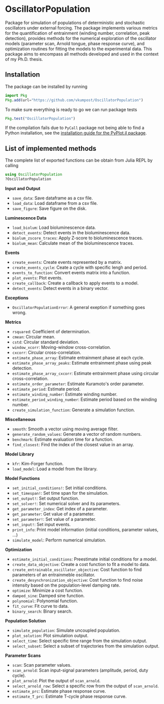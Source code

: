 # OscillatorPopulation

Package for simulation of populations of deterministic and stochastic oscillators under external forcing. The package implements various metrics for the quantification of entrainment (winding number, correlation, peak detection), provides methods for the numerical exploration of the oscillator models (parameter scan, Arnold tongue, phase response curve), and optimization routines for fitting the models to the experimental data. This package aims to encompass all methods developed and used in the context of my Ph.D. thesis.

## Installation

The package can be installed by running
```julia
import Pkg
Pkg.add(url="https://github.com/vkumpost/OscillatorPopulation")
```

To make sure everything is ready to go we can run package tests
```julia
Pkg.test("OscillatorPopulation")
```

If the compilation fails due to `PyCall` package not being able to find a Python
installation, see the [installation guide for the PyPlot.jl package](https://github.com/JuliaPy/PyPlot.jl#installation).

## List of implemented methods

The complete list of exported functions can be obtain from Julia REPL by calling 
```julia
using OscillatorPopulation
?OscillatorPopulation
```

**Input and Output**
- `save_data`: Save dataframe as a csv file.
- `load_data`: Load dataframe from a csv file.
- `save_figure`: Save figure on the disk.

**Luminescence Data**
- `load_biolum`: Load bioluminescence data.
- `detect_events`: Detect events in the bioluminescence data.
- `biolum_zscore_traces`: Apply Z-score to bioluminescence traces.
- `biolum_mean`: Calculate mean of the bioluminescence traces.

**Events**
- `create_events`: Create events represented by a matrix.
- `create_events_cycle`: Ceate a cycle with specific lengh and period.
- `events_to_function`: Convert events matrix into a function.
- `plot_events`: Plot events.
- `create_callback`: Create a callback to apply events to a model.
- `detect_events`: Detect events in a binary vector.

**Exceptions**
- `OscillatorPopulationError`: A general exeption if something goes wrong.

**Metrics**
- `rsquared`: Coefficient of determination.
- `cmean`: Circular mean.
- `cstd`: Circular standard deviation.
- `window_xcorr`: Moving-window cross-correlation.
- `cxcorr`: Circular cross-correlation.
- `estimate_phase_array`: Estimate entrainment phase at each cycle.
- `estimate_phase_array_peaks`: Estimate entrainment phase using peak detection.
- `estimate_phase_array_cxcorr`: Estimate entrainment phase using circular cross-correlation.
- `estimate_order_parameter`: Estimate Kuramoto's order parameter.
- `estimate_period`: Estimate period.
- `estimate_winding_number`: Estimate winding number.
- `estimate_period_winding_number`: Estimate period based on the winding number.
- `create_simulation_function`: Generate a simulation function.

**Miscellaneous**
- `smooth`: Smooth a vector using moving average filter.
- `generate_random_values`: Generate a vector of random numbers.
- `benchmark`: Estimate evaluation time for a function.
- `find_closest`: Find the index of the closest value in an array.

**Model Library**
- `kfr`: Kim-Forger function.
- `load_model`: Load a model from the library.

**Model Functions**
- `set_initial_conditions!`: Set initial conditions.
- `set_timespan!`: Set time span for the simulation.
- `set_output!`: Set output function.
- `set_solver!`: Set numerical solver and its parameters.
- `get_parameter_index`: Get index of a parameter.
- `get_parameter`: Get value of a parameter.
- `set_parameter!`: Set value of a parameter.
- `set_input!`: Set input events.
- `print_info`: Print model information (initial conditions, parameter values, ...)
- `simulate_model`: Perform numerical simulation.

**Optimization**
- `estimate_initial_conditions`: Preestimate initial conditions for a model.
- `create_data_objective`: Create a cost function to fit a model to data.
- `create_entrainable_oscillator_objective`: Cost function to find parameters of an entrainmeble oscillator.
- `create_desynchronization_objective`: Cost function to find noise intensity based on the population-level damping rate.
- `optimize`: Minimize a cost function.
- `damped_sine`: Damped sine function.
- `polynomial`: Polynomial function.
- `fit_curve`: Fit curve to data.
- `binary_search`: Binary search.

**Population Solution**
- `simulate_population`: Simulate uncoupled population.
- `plot_solution`: Plot simulation output.
- `select_time`: Select specific time range from the simulation output.
- `select_subset`: Select a subset of trajectories from the simulation output.

**Parameter Scans**
- `scan`: Scan parameter values.
- `scan_arnold`: Scan input-signal parameters (amplitude, period, duty cycle).
- `plot_arnold`: Plot the output of `scan_arnold`.
- `select_arnold_row`: Select a specific row from the output of `scan_arnold`.
- `estimate_prc`: Estimate phase response curve.
- `estimate_T_prc`: Estimate T-cycle phase response curve.
